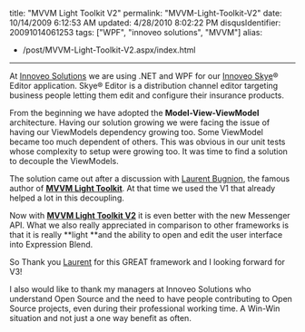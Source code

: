 title: "MVVM Light Toolkit V2"
permalink: "MVVM-Light-Toolkit-V2"
date: 10/14/2009 6:12:53 AM
updated: 4/28/2010 8:02:22 PM
disqusIdentifier: 20091014061253
tags: ["WPF", "innoveo solutions", "MVVM"]
alias:
 - /post/MVVM-Light-Toolkit-V2.aspx/index.html
---
At [Innoveo Solutions](http://www.innoveo.com/) we are using .NET and WPF for our [Innoveo Skye](http://www.innoveo.com/Products.aspx)® Editor application. Skye® Editor is a distribution channel editor targeting business people letting them edit and configure their insurance products. 

From the beginning we have adopted the **Model-View-ViewModel** architecture. Having our solution growing we were facing the issue of having our ViewModels dependency growing too. Some ViewModel became too much dependent of others. This was obvious in our unit tests whose complexity to setup were growing too. It was time to find a solution to decouple the ViewModels.
<!-- more -->

The solution came out after a discussion with [Laurent Bugnion](http://www.galasoft.ch/intro_en.html), the famous author of [**MVVM Light Toolkit**](http://www.galasoft.ch/mvvm/getstarted/). At that time we used the V1 that already helped a lot in this decoupling.

Now with **[MVVM Light Toolkit V2](http://blog.galasoft.ch/archive/2009/10/03/mvvm-light-toolkit-v2-whatrsquos-new.aspx)** it is even better with the new Messenger API. What we also really appreciated in comparison to other frameworks is that it is really **light **and the ability to open and edit the user interface into Expression Blend.

So Thank you [Laurent](http://www.galasoft.ch/intro_en.html) for this GREAT framework and I looking forward for V3!

I also would like to thank my managers at Innoveo Solutions who understand Open Source and the need to have people contributing to Open Source projects, even during their professional working time. A Win-Win situation and not just a one way benefit as often.
